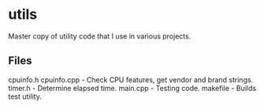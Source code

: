# utils

Master copy of utility code that I use in various projects.

## Files

cpuinfo.h
cpuinfo.cpp - Check CPU features, get vendor and brand strings.
timer.h - Determine elapsed time.
main.cpp - Testing code.
makefile - Builds test utility.
